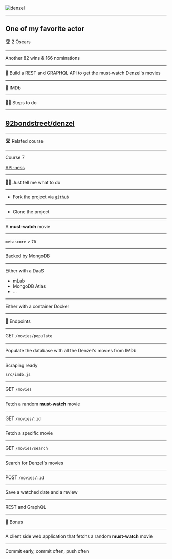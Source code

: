 
![denzel](https://m.media-amazon.com/images/M/MV5BMjE5NDU2Mzc3MV5BMl5BanBnXkFtZTcwNjAwNTE5OQ@@._V1_SY1000_SX750_AL_.jpg)

---

One of my favorite actor
---

🏆 2 Oscars

---

Another 82 wins & 166 nominations

---

🎯 Build a REST and GRAPHQL API to get the must-watch Denzel's movies

---

🍿 IMDb

---

🏃‍♀️ Steps to do

---

## [92bondstreet/denzel](https://github.com/92bondstreet/denzel)

---

🛣️ Related course

---

Course 7

[API-ness](https://github.com/92bondstreet/javascript-empire#-course-7---api-ness)

---

👩‍💻 Just tell me what to do

---

* Fork the project via `github`

---

* Clone the project

---

A **must-watch** movie

---

`metascore` > `70`

---

Backed by MongoDB

---

Either with a DaaS

* mLab
* MongoDB Atlas
* ...

---

Either with a container Docker

---

🔗 Endpoints

---

GET `/movies/populate`

---

Populate the database with all the Denzel's movies from IMDb

---

Scraping ready

`src/imdb.js`

---

GET `/movies`

---

Fetch a random **must-watch** movie

---

GET `/movies/:id`

---

Fetch a specific movie

---

GET `/movies/search`

---

Search for Denzel's movies

---

POST `/movies/:id`

---

Save a watched date and a review

---

REST and GraphQL

---

📱 Bonus

---

A client side web application that fetchs a random **must-watch** movie

---

Commit early, commit often, push often
